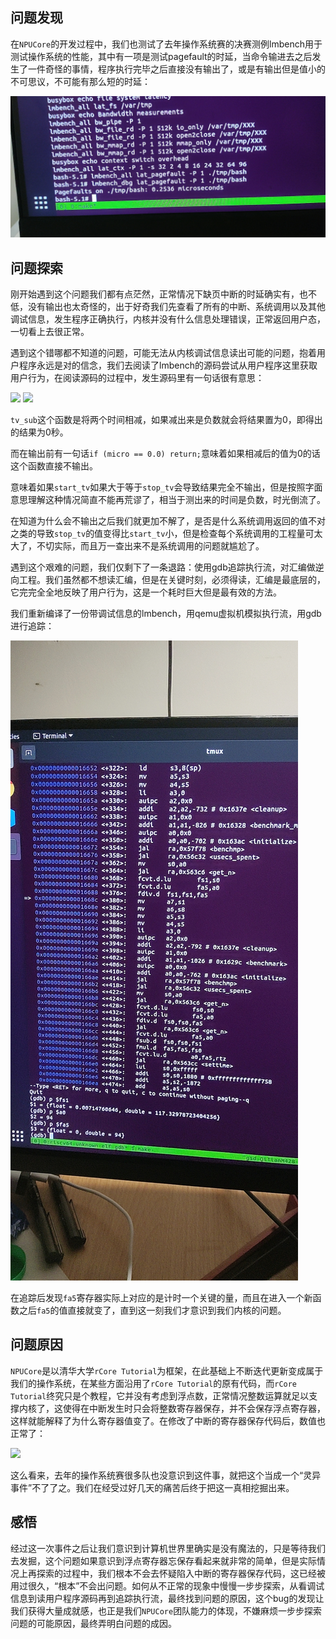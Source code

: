 ## 问题发现

在`NPUCore`的开发过程中，我们也测试了去年操作系统赛的决赛测例lmbench用于测试操作系统的性能，其中有一项是测试pagefault的时延，当命令输进去之后发生了一件奇怪的事情，程序执行完毕之后直接没有输出了，或是有输出但是值小的不可思议，不可能有那么短的时延：

![](./assets/float_register1.jpg)

## 问题探索

刚开始遇到这个问题我们都有点茫然，正常情况下缺页中断的时延确实有，也不低，没有输出也太奇怪的，出于好奇我们先查看了所有的中断、系统调用以及其他调试信息，发生程序正确执行，内核并没有什么信息处理错误，正常返回用户态，一切看上去很正常。

遇到这个错哪都不知道的问题，可能无法从内核调试信息读出可能的问题，抱着用户程序永远是对的信念，我们去阅读了lmbench的源码尝试从用户程序这里获取用户行为，在阅读源码的过程中，发生源码里有一句话很有意思：

![](./assets/float_register2.jpg)
![](./assets/float_register3.jpg)

`tv_sub`这个函数是将两个时间相减，如果减出来是负数就会将结果置为0，即得出的结果为0秒。

而在输出前有一句话`if (micro == 0.0) return;`意味着如果相减后的值为0的话这个函数直接不输出。

意味着如果`start_tv`如果大于等于`stop_tv`会导致结果完全不输出，但是按照字面意思理解这种情况简直不能再荒谬了，相当于测出来的时间是负数，时光倒流了。

在知道为什么会不输出之后我们就更加不解了，是否是什么系统调用返回的值不对之类的导致`stop_tv`的值变得比`start_tv`小，但是检查每个系统调用的工程量可太大了，不切实际，而且万一查出来不是系统调用的问题就尴尬了。

遇到这个艰难的问题，我们仅剩下了一条退路：使用gdb追踪执行流，对汇编做逆向工程。我们虽然都不想读汇编，但是在关键时刻，必须得读，汇编是最底层的，它完完全全地反映了用户行为，这是一个耗时巨大但是最有效的方法。

我们重新编译了一份带调试信息的lmbench，用qemu虚拟机模拟执行流，用gdb进行追踪：

![](./assets/float_register4.jpg)

在追踪后发现`fa5`寄存器实际上对应的是计时一个关键的量，而且在进入一个新函数之后`fa5`的值直接就变了，直到这一刻我们才意识到我们内核的问题。

## 问题原因

`NPUCore`是以清华大学`rCore Tutorial`为框架，在此基础上不断迭代更新变成属于我们的操作系统，在某些方面沿用了`rCore Tutorial`的原有代码，而`rCore Tutorial`终究只是个教程，它并没有考虑到浮点数，正常情况整数运算就足以支撑内核了，这使得在中断发生时只会将整数寄存器保存，并不会保存浮点寄存器，这样就能解释了为什么寄存器值变了。在修改了中断的寄存器保存代码后，数值也正常了：

![](./assets/float_register5.jpg)

这么看来，去年的操作系统赛很多队也没意识到这件事，就把这个当成一个“灵异事件”不了了之。我们在经受过好几天的痛苦后终于把这一真相挖掘出来。

## 感悟

经过这一次事件之后让我们意识到计算机世界里确实是没有魔法的，只是等待我们去发掘，这个问题如果意识到浮点寄存器忘保存看起来就非常的简单，但是实际情况上再探索的过程中，我们根本不会去怀疑陷入中断的寄存器保存代码，这已经被用过很久，“根本”不会出问题。如何从不正常的现象中慢慢一步步探索，从看调试信息到读用户程序源码再到追踪执行流，最终找到问题的原因，这个bug的发现让我们获得大量成就感，也正是我们`NPUCore`团队能力的体现，不嫌麻烦一步步探索问题的可能原因，最终弄明白问题的成因。